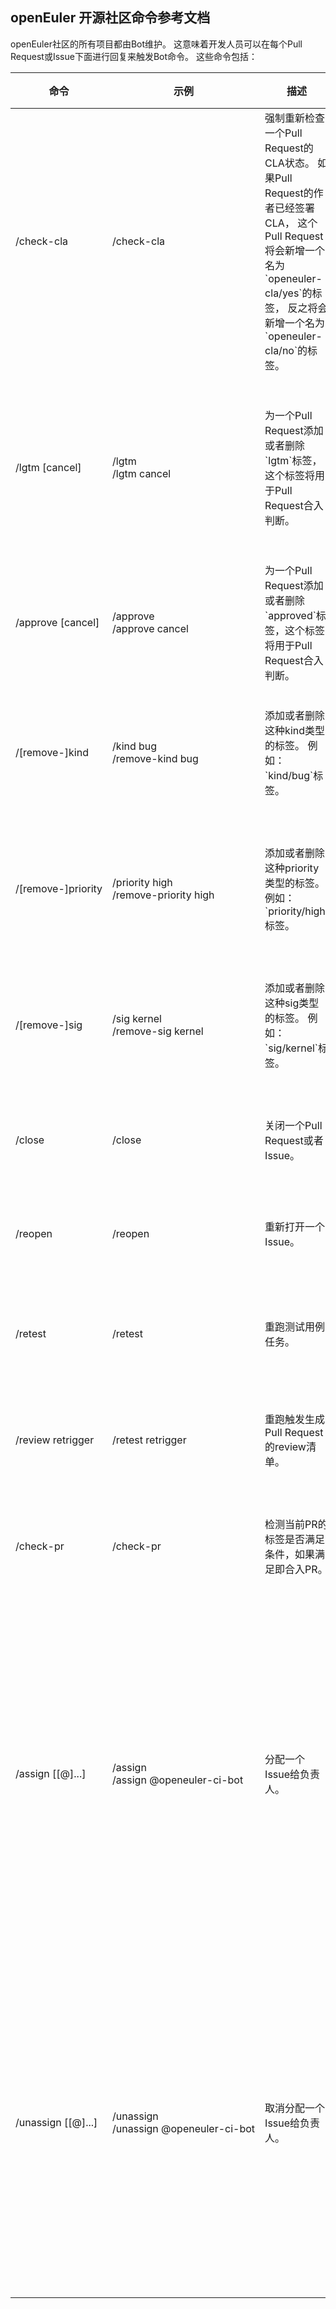## openEuler 开源社区命令参考文档

openEuler社区的所有项目都由Bot维护。
这意味着开发人员可以在每个Pull Request或Issue下面进行回复来触发Bot命令。
这些命令包括：

<table class="command">
    <thead>
        <tr>
            <th>命令</th>
            <th width="25%">示例</th>
            <th>描述</th>
            <th>谁能使用</th>
        </tr>
    </thead>
    <tbody>
        <tr>
            <td>
                /check-cla
            </td>
            <td style="white-space:nowrap;">
                /check-cla
            </td>
            <td>
                强制重新检查一个Pull Request的CLA状态。
                如果Pull Request的作者已经签署CLA，
                这个Pull Request将会新增一个名为`openeuler-cla/yes`的标签，
                反之将会新增一个名为`openeuler-cla/no`的标签。
            </td>
            <td>
                任何人
            </td>
        </tr>
        <tr>
            <td>
                /lgtm [cancel]
            </td>
            <td style="white-space:nowrap;">
                /lgtm
                <br/>
                /lgtm cancel
            </td>
            <td>
                为一个Pull Request添加或者删除`lgtm`标签，这个标签将用于Pull Request合入判断。
            </td>
            <td>
                这个仓库的协作者。Pull Request能使用`/lgtm cancel`命令，但是不能使用`/lgtm`命令。
            </td>
        </tr>
        <tr>
            <td>
                /approve [cancel]
            </td>
            <td style="white-space:nowrap;">
                /approve
                <br/>
                /approve cancel
            </td>
            <td>
                为一个Pull Request添加或者删除`approved`标签，这个标签将用于Pull Request合入判断。
            </td>
            <td>
                这个仓库的协作者。
            </td>
        </tr>
        <tr>
            <td>
                /[remove-]kind
            </td>
            <td style="white-space:nowrap;">
                /kind bug
                <br/>
                /remove-kind bug
            </td>
            <td>
                添加或者删除这种kind类型的标签。
                例如：`kind/bug`标签。
            </td>
            <td>
                任何人都能在一个Pull Request或者Issue上触发这种命令。
            </td>
        </tr>
        <tr>
            <td>
                /[remove-]priority
            </td>
            <td style="white-space:nowrap;">
                /priority high
                <br/>
                /remove-priority high
            </td>
            <td>
                添加或者删除这种priority类型的标签。
                例如：`priority/high`标签。
            </td>
            <td>
                任何人都能在一个Pull Request或者Issue上触发这种命令。
            </td>
        </tr>
        <tr>
            <td>
                /[remove-]sig
            </td>
            <td style="white-space:nowrap;">
                /sig kernel
                <br/>
                /remove-sig kernel
            </td>
            <td>
                添加或者删除这种sig类型的标签。
                例如：`sig/kernel`标签。
            </td>
            <td>
                任何人都能在一个Pull Request或者Issue上触发这种命令。
            </td>
        </tr>
        <tr>
            <td>
                /close
            </td>
            <td style="white-space:nowrap;">
                /close
            </td>
            <td>
                关闭一个Pull Request或者Issue。
            </td>
            <td>
                作者和仓库的协作者能触发这种命令。
            </td>
        </tr>
        <tr>
            <td>
                /reopen
            </td>
            <td style="white-space:nowrap;">
                /reopen
            </td>
            <td>
                重新打开一个Issue。
            </td>
            <td>
                作者和仓库的协作者能触发这种命令。
            </td>
        </tr>
        <tr>
            <td>
                /retest
            </td>
            <td style="white-space:nowrap;">
                /retest
            </td>
            <td>
                重跑测试用例任务。
            </td>
            <td>
                任何人都能在一个Pull Request上触发这种命令。
            </td>
        </tr>
        <tr>
            <td>
                /review retrigger
            </td>
            <td style="white-space:nowrap;">
                /retest retrigger
            </td>
            <td>
                重跑触发生成Pull Request的review清单。
            </td>
            <td>
                任何人都能在一个Pull Request上触发这种命令。
            </td>
        </tr>
		 <tr>
            <td>
                /check-pr
            </td>
            <td style="white-space:nowrap;">
                /check-pr
            </td>
            <td>
                检测当前PR的标签是否满足条件，如果满足即合入PR。
            </td>
            <td>
                任何人都能在一个Pull Request上触发这种命令。
            </td>
        </tr>
        <tr>
            <td>
                /assign [[@]...]
            </td>
            <td style="white-space:nowrap;">
                /assign
                <br/>
                /assign @openeuler-ci-bot
            </td>
            <td>
                分配一个Issue给负责人。
            </td>
            <td>
                任何人都能在一个Issue上触发这种命令，
                但是目标负责人必须是这个组织的一个成员。
                如果没有指定目标负责人，这表明这个Issue会分配给自己。
            </td>
        </tr>
        <tr>
            <td>
                /unassign [[@]...]
            </td>
            <td style="white-space:nowrap;">
                /unassign
                <br/>
                /unassign @openeuler-ci-bot
            </td>
            <td>
                取消分配一个Issue给负责人。
            </td>
            <td>
                任何人都能在一个Issue上触发这种命令，
                但是目标负责人必须是这个组织的一个成员。
                如果没有指定目标负责人，这表明这个Issue会取消分配给自己。
            </td>
        </tr>
    </tbody>
</table>
